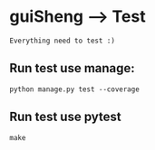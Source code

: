 guiSheng --> Test
===

    Everything need to test :)

## Run test use manage:

    python manage.py test --coverage

## Run test use pytest

    make
